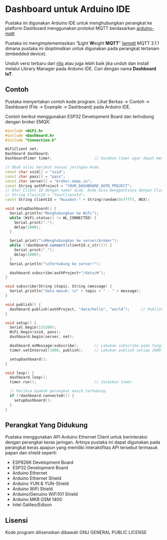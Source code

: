 # Dashboard untuk Arduino IDE

Pustaka ini digunakan Arduino IDE untuk menghubungkan perangkat ke platform Dashboard menggunakan protokol MQTT berdasarkan [arduino-mqtt](https://github.com/256dpi/arduino-mqtt/)

Pustaka ini mengimplementasikan "**L**ight **W**eight **MQTT**" [lwmqtt](https://github.com/256dpi/lwmqtt) MQTT 3.1.1 dimana pustaka ini dioptimalkan untuk digunakan pada perangkat tertanam (embedded device).

Unduh versi terbaru dari [rilis](https://github.com/nusabot-iot/dashboard-arduino/releases) atau juga lebih baik jika unduh dan install melalui Library Manager pada Arduino IDE. Cari dengan nama **Dashboard IoT**.

## Contoh

Pustaka menyertakan contoh kode program. Lihat Berkas -> Contoh -> Dashboard (File -> Example -> Dashboard) pada Arduino IDE.

Contoh berikut menggunakan ESP32 Development Board dan terhubung dengan broker EMQX:
```c++
#include <WiFi.h>
#include <Dashboard.h>
#include "Connection.h"

WiFiClient net;
Dashboard dashboard;
DashboardTimer timer;                   // Gunakan timer agar dapat mengeksekusi perintah setiap sekian milidetik tanpa blocking.

// Ubah nilai berikut sesuai jaringan Anda.
const char ssid[] = "ssid";
const char pass[] = "pass";
const char server[] = "broker.emqx.io";
const String authProject = "YOUR_DASHBOARD_AUTH_PROJECT";
// Atur Client ID dengan nomor acak. Anda bisa menggantinya dengan Client ID apapun.
// String CleintId = "YourClientId";
const String clientId = "Nusabot-" + String(random(0xffff), HEX);

void setupDashboard() {
  Serial.println("Menghubungkan ke WiFi");
  while (WiFi.status() != WL_CONNECTED) {
    Serial.print(".");
    delay(1000);
  }

  Serial.print("\nMenghubungkan ke server/broker");
  while (!dashboard.connect(clientId.c_str())) {
    Serial.print(".");
    delay(1000);
  }
  Serial.println("\nTerhubung ke server!");

  dashboard.subscribe(authProject+"/data/#");
}

void subscribe(String &topic, String &message) {
  Serial.println("data masuk: \n" + topic + " - " + message);
}

void publish() {
  dashboard.publish(authProject, "data/hello", "world");     // Publish ke topik "authproject/data/hello" dengan pesan "world".
}

void setup() {
  Serial.begin(115200);
  WiFi.begin(ssid, pass);
  dashboard.begin(server, net);

  dashboard.onMessage(subscribe);       // Lakukan subscribe pada fungsi subscribe().
  timer.setInterval(1000, publish);     // Lakukan publish setiap 1000 milidetik.

  setupDashboard();
}

void loop() {
  dashboard.loop();
  timer.run();                          // Jalankan timer.

  // Periksa apakah perangkat masih terhubung.
  if (!dashboard.connected()) {
    setupDashboard();
  }
}
```

## Perangkat Yang Didukung

Pustaka menggunakan API Arduino Ethernet Client untuk berinteraksi dengan perangkat keras jaringan. Artinya pustaka ini dapat digunakan pada perangkat keras apapun yang memiliki interaktifitas API tersebut termasuk papan dan shield seperti:

 - ESP8266 Development Board
 - ESP32 Development Board
 - Arduino Ethernet
 - Arduino Ethernet Shield
 - Arduino YUN & YUN-Shield
 - Arduino WiFi Shield
 - Arduino/Genuino WiFi101 Shield
 - Arduino MKR GSM 1400
 - Intel Galileo/Edison

## Lisensi

Kode program dilisensikan dibawah GNU GENERAL PUBLIC LICENSE
